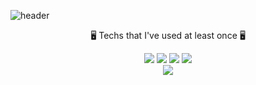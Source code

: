 ![header](https://capsule-render.vercel.app/api?type=cylinder&color=FFFFCC&height=150&animation=fadeIn&section=header&text=YuBeen🐾&fontSize=50)

<p align="center"> 🖥 Techs that I've used at least once 🖥 </p>

<p align="center"><img src="https://img.shields.io/badge/Python-3766AB?style=&logo=Python&logoColor=white"> <img src="https://img.shields.io/badge/C-A8B9CC?style=&logo=C&logoColor=white"> <img src=https://img.shields.io/badge/C++-00599C?style=&logo=C%2B%2B&logoColor=white"> <img src=https://img.shields.io/badge/Java-007396?style=&logo=Java&logoColor=white"><br>
<img src=https://img.shields.io/badge/MySQL-FCC624?style=&logo=MySQL&logoColor=white">
</p>
